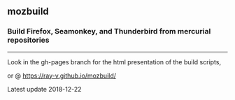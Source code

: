 
## mozbuild

### Build Firefox, Seamonkey, and Thunderbird from mercurial repositories
----

Look in the gh-pages branch for the html presentation of the build scripts,

or @ https://ray-v.github.io/mozbuild/

Latest update 2018-12-22
